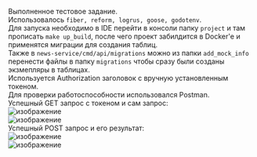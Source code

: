 Выполненное тестовое задание.  
Использовалось `fiber, reform, logrus, goose, godotenv`.  
Для запуска необходимо в IDE перейти в консоли папку `project` и там прописать `make up_build`, после чего проект забилдится в Docker'e и применятся миграции для создания таблиц.  
Также в `news-service/cmd/api/migrations` можно из папки `add_mock_info` перенести файлы в папку `migrations` чтобы сразу были созданы экзмепляры в таблицах.  
Используется Authorization заголовок с вручную установленным токеном.  
Для проверки работоспособности использовался Postman.  
Успешный GET запрос с токеном и сам запрос:  
![изображение](https://github.com/user-attachments/assets/8705565b-4418-44b6-81ad-74f5696be15f)  
![изображение](https://github.com/user-attachments/assets/c3a3c828-c773-4c0b-82c5-645e883b023c)  
Успешный POST запрос и его результат:  
![изображение](https://github.com/user-attachments/assets/a13bb665-25f2-4587-8834-dea3fe3deff5)  
![изображение](https://github.com/user-attachments/assets/a7deceab-9c4a-4e85-8d7a-4a62517da604)  



